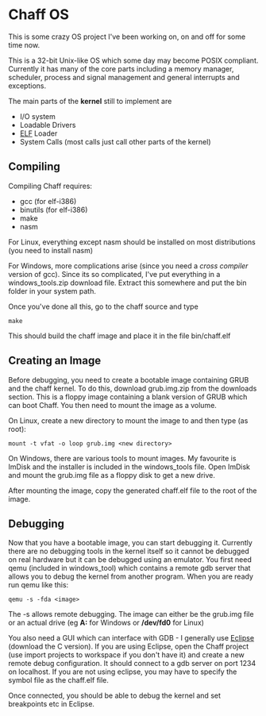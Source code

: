 Chaff OS
========
This is some crazy OS project I've been working on, on and off for some time now.

This is a 32-bit Unix-like OS which some day may become POSIX compliant. Currently it has many of the core parts including a memory manager, scheduler, process and signal management and general interrupts and exceptions.

The main parts of the **kernel** still to implement are

* I/O system
* Loadable Drivers
* [ELF](http://en.wikipedia.org/wiki/Executable_and_Linkable_Format) Loader
* System Calls (most calls just call other parts of the kernel)

Compiling
---------
Compiling Chaff requires:

* gcc (for elf-i386)
* binutils (for elf-i386)
* make
* nasm

For Linux, everything except nasm should be installed on most distributions (you need to install nasm)

For Windows, more complications arise (since you need a *cross compiler* version of gcc). Since its so complicated, I've put everything in a windows_tools.zip download file. Extract this somewhere and put the bin folder in your system path.

Once you've done all this, go to the chaff source and type

    make

This should build the chaff image and place it in the file bin/chaff.elf

Creating an Image
-----------------
Before debugging, you need to create a bootable image containing GRUB and the chaff kernel. To do this, download grub.img.zip from the downloads section. This is a floppy image containing a blank version of GRUB which can boot Chaff. You then need to mount the image as a volume.

On Linux, create a new directory to mount the image to and then type (as root):

    mount -t vfat -o loop grub.img <new directory>

On Windows, there are various tools to mount images. My favourite is ImDisk and the installer is included in the windows_tools file. Open ImDisk and mount the grub.img file as a floppy disk to get a new drive.

After mounting the image, copy the generated chaff.elf file to the root of the image.

Debugging
---------
Now that you have a bootable image, you can start debugging it. Currently there are no debugging tools in the kernel itself so it cannot be debugged on real hardware but it can be debugged using an emulator. You first need qemu (included in windows_tool) which contains a remote gdb server that allows you to debug the kernel from another program. When you are ready run qemu like this:

    qemu -s -fda <image>

The -s allows remote debugging. The image can either be the grub.img file or an actual drive (eg **A:** for Windows or **/dev/fd0** for Linux)

You also need a GUI which can interface with GDB - I generally use [Eclipse](http://www.eclipse.org/) (download the C version). If you are using Eclipse, open the Chaff project (use import projects to workspace if you don't have it) and create a new remote debug configuration. It should connect to a gdb server on port 1234 on localhost. If you are not using eclipse, you may have to specify the symbol file as the chaff.elf file.

Once connected, you should be able to debug the kernel and set breakpoints etc in Eclipse.
